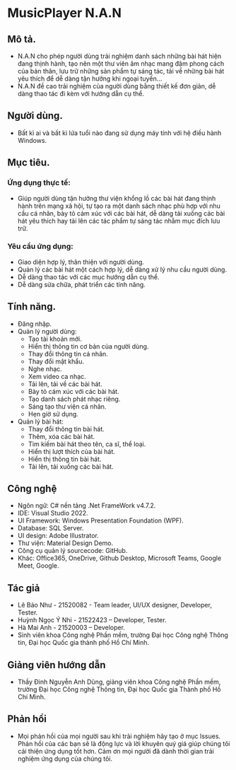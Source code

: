 # MusicPlayer N.A.N
##	Mô tả.
* N.A.N cho phép người dùng trải nghiệm danh sách những bài hát hiện đang thịnh hành, tạo nên một thư viên âm nhạc mang đậm phong cách của bản thân, lưu trữ những sản phẩm tự sáng tác, tải về những bài hát yêu thích để dễ dàng tận hưởng khi ngoại tuyến… 
* N.A.N đề cao trải nghiệm của người dùng bằng thiết kế đơn giản, dễ dàng thao tác đi kèm với hướng dẫn cụ thể.

## Người dùng.
* Bất kì ai và bất kì lứa tuổi nào đang sử dụng máy tính với hệ điều hành Windows.
  
## Mục tiêu.
### Ứng dụng thực tế:
*	Giúp người dùng tận hưởng thư viện khổng lồ các bài hát đang thịnh hành trên mạng xã hội, tự tạo ra một danh sách nhạc phù hợp với nhu cầu cá nhân, bày tỏ cảm xúc với các bài hát, dễ dàng tải xuống các bài hát yêu thích hay tải lên các tác phẩm tự sáng tác nhằm mục đích lưu trữ.
### Yêu cầu ứng dụng:
*	Giao diện hợp lý, thân thiện với người dùng.
*	Quản lý các bài hát một cách hợp lý, dễ dàng xử lý nhu cầu người dùng.
*	Dễ dàng thao tác với các mục hướng dẫn cụ thể.
*	Dễ dàng sửa chữa, phát triển các tính năng.

## Tính năng.
*	Đăng nhập.
* Quản lý người dùng: 
  * Tạo tài khoản mới.
  * Hiển thị thông tin cơ bản của người dùng.
  * Thay đổi thông tin cá nhân.
  * Thay đổi mật khẩu.
  * Nghe nhạc.
  * Xem video ca nhạc.
  * Tải lên, tải về các bài hát. 
  * Bày tỏ cám xúc với các bài hát.
  * Tạo danh sách phát nhạc riêng.
  * Sáng tạo thư viện cá nhân.
  * Hẹn giờ sử dụng.
* Quản lý bài hát:
  * Thay đổi thông tin bài hát.
  * Thêm, xóa các bài hát.
  * Tìm kiếm bài hát theo tên, ca sĩ, thể loại.
  * Hiển thị lượt thích của bài hát.
  * Hiển thị thông tin bài hát.
  * Tải lên, tải xuống các bài hát. 
  
## Công nghệ
* Ngôn ngữ: C# nền tảng .Net FrameWork v4.7.2.
* IDE: Visual Studio 2022.
* UI Framework: Windows Presentation Foundation (WPF).
* Database: SQL Server.
* UI design: Adobe Illustrator.
* Thư viện: Material Design Demo.
* Công cụ quản lý sourcecode: GitHub.
* Khác: Office365, OneDrive, Github Desktop, Microsoft Teams, Google Meet, Google.

## Tác giả
*	Lê Bảo Như - 21520082 - Team leader, UI/UX designer, Developer, Tester.
*	Huỳnh Ngọc Ý Nhi - 21522423 – Developer, Tester.
*	Hà Mai Anh - 21520003 – Developer.
*	Sinh viên khoa Công nghệ Phần mềm, trường Đại học Công nghệ Thông tin, Đại học Quốc gia thành phố Hồ Chí Minh.

## Giảng viên hướng dẫn
* Thầy Đinh Nguyễn Anh Dũng, giảng viên khoa Công nghệ Phần mềm, trường Đại học Công nghệ Thông tin, Đại học Quốc gia Thành phố Hồ Chí Minh.

## Phản hồi
* Mọi phản hồi của mọi người sau khi trải nghiệm hãy tạo ở mục Issues. Phản hồi của các bạn sẽ là động lực và lời khuyên quý giá giúp chúng tôi cải thiện ứng dụng tốt hơn. Cảm ơn mọi người đã dành thời gian trải nghiệm ứng dụng của chúng tôi.

